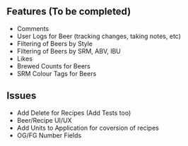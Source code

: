 ## Features (To be completed)
- Comments 
- User Logs for Beer (tracking changes, taking notes, etc)
- Filtering of Beers by Style
- Filtering of Beers by SRM, ABV, IBU
- Likes
- Brewed Counts for Beers
- SRM Colour Tags for Beers 

## Issues
- Add Delete for Recipes (Add Tests too)
- Beer/Recipe UI/UX
- Add Units to Application for coversion of recipes
- OG/FG Number Fields